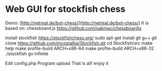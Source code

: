 Web GUI for stockfish chess
===========================
Demo:
[http://netreal.de/bot-chess/](http://netreal.de/bot-chess/)
It is based on: chessboard.js
https://github.com/oakmac/chessboardjs

Install stockfish
https://stockfishchess.org/
sudo apt-get install git g++
git clone https://github.com/mcostalba/Stockfish.git
cd Stockfish/src
make help
make profile-build ARCH=x86-64
make profile-build ARCH=x86-32
./stockfish
go infinite

Edit config.php
Program upload
That is all!
enjoy it